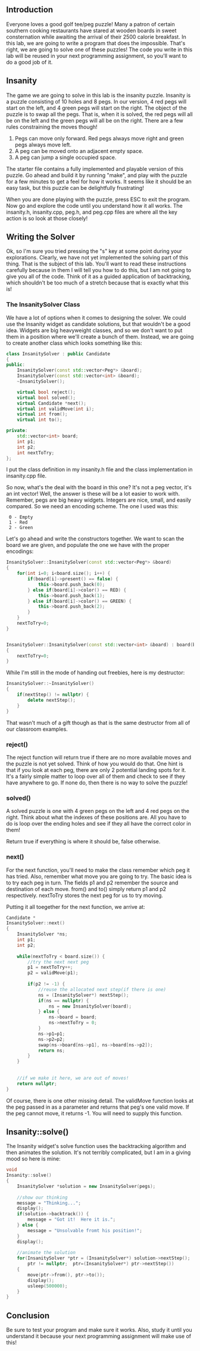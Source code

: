 ## Introduction

Everyone loves a good golf tee/peg puzzle\! Many a patron of certain
southern cooking restaurants have stared at wooden boards in sweet
consternation while awaiting the arrival of their 2500 calorie
breakfast. In this lab, we are going to write a program that does the
impossible. That's right, we are going to solve one of these puzzles\!
The code you write in this lab will be reused in your next programming
assignment, so you'll want to do a good job of it.

## Insanity

The game we are going to solve in this lab is the insanity puzzle.
Insanity is a puzzle consisting of 10 holes and 8 pegs. In our version,
4 red pegs will start on the left, and 4 green pegs will start on the
right. The object of the puzzle is to swap all the pegs. That is, when
it is solved, the red pegs will all be on the left and the green pegs
will all be on the right. There are a few rules constraining the moves
though\!

1.  Pegs can move only forward. Red pegs always move right and green
    pegs always move left.
2.  A peg can be moved onto an adjacent empty space.
3.  A peg can jump a single occupied space.

The starter file contains a fully implemented and playable version of
this puzzle. Go ahead and build it by running "make", and play with the
puzzle for a few minutes to get a feel for how it works. It seems like
it should be an easy task, but this puzzle can be delightfully
frustrating\!

When you are done playing with the puzzle, press ESC to exit the
program. Now go and explore the code until you understand how it all
works. The insanity.h, insanity.cpp, peg.h, and peg.cpp files are where
all the key action is so look at those closely\!

## Writing the Solver

Ok, so I'm sure you tried pressing the "s" key at some point during your
explorations. Clearly, we have not yet implemented the solving part of
this thing. That is the subject of this lab. You'll want to read these
instructions carefully because in them I will tell you how to do this,
but I am not going to give you all of the code. Think of it as a guided
application of backtracking, which shouldn't be too much of a stretch
because that is exactly what this is\!

### The InsanitySolver Class

We have a lot of options when it comes to designing the solver. We could
use the Insanity widget as candidate solutions, but that wouldn't be a
good idea. Widgets are big heavyweight classes, and so we don't want to
put them in a position where we'll create a bunch of them. Instead, we
are going to create another class which looks something like this:

``` cpp
class InsanitySolver : public Candidate
{
public: 
    InsanitySolver(const std::vector<Peg*> &board);
    InsanitySolver(const std::vector<int> &board);
    ~InsanitySolver();

    virtual bool reject();
    virtual bool solved();
    virtual Candidate *next();
    virtual int validMove(int i);
    virtual int from();
    virtual int to();

private:
    std::vector<int> board;
    int p1;
    int p2;
    int nextToTry;
};
```

I put the class definition in my insanity.h file and the class
implementation in insanity.cpp file.

So now, what's the deal with the board in this one? It's not a peg
vector, it's an int vector\! Well, the answer is these will be a lot
easier to work with. Remember, pegs are big heavy widgets. Integers
are nice, small, and easily compared. So we need an encoding
scheme. The one I used was this:

` 0 - Empty`  
` 1 - Red`  
` 2 - Green`

Let's go ahead and write the constructors together. We want to scan the
board we are given, and populate the one we have with the proper
encodings:

``` cpp
InsanitySolver::InsanitySolver(const std::vector<Peg*> &board)
{
    for(int i=0; i<board.size(); i++) {
        if(board[i]->present() == false) {
            this->board.push_back(0);
        } else if(board[i]->color() == RED) {
            this->board.push_back(1);
        } else if(board[i]->color() == GREEN) {
            this->board.push_back(2);
        }
    }
    nextToTry=0;
}


InsanitySolver::InsanitySolver(const std::vector<int> &board) : board(board)
{
    nextToTry=0;
}
```

While I'm still in the mode of handing out freebies, here is my
destructor:

``` cpp
InsanitySolver::~InsanitySolver()
{
    if(nextStep() != nullptr) {
        delete nextStep();
    }
}
```

That wasn't much of a gift though as that is the same destructor from
all of our classroom examples.

### reject()

The reject function will return true if there are no more available
moves and the puzzle is not yet solved. Think of how you would do that.
One hint is that if you look at each peg, there are only 2 potential
landing spots for it. It's a fairly simple matter to loop over all of
them and check to see if they have anywhere to go. If none do, then
there is no way to solve the puzzle\!

### solved()

A solved puzzle is one with 4 green pegs on the left and 4 red pegs on
the right. Think about what the indexes of these positions are. All you
have to do is loop over the ending holes and see if they all have the
correct color in them\!

Return true if everything is where it should be, false otherwise.

### next()

For the next function, you'll need to make the class remember which peg
it has tried. Also, remember what move you are going to try. The basic
idea is to try each peg in turn. The fields p1 and p2 remember the
source and destination of each move. from() and to() simply return p1
and p2 respectively. nextToTry stores the next peg for us to try moving.

Putting it all toegether for the next function, we arrive at:

``` cpp
Candidate *
InsanitySolver::next()
{
    InsanitySolver *ns;
    int p1;
    int p2;
    
    while(nextToTry < board.size()) {
        //try the next next peg
        p1 = nextToTry++;
        p2 = validMove(p1);
        
        if(p2 != -1) {
            //reuse the allocated next step(if there is one)
            ns = (InsanitySolver*) nextStep();
            if(ns == nullptr) {
                ns = new InsanitySolver(board);
            } else {
                ns->board = board;
                ns->nextToTry = 0;
            }
            ns->p1=p1;
            ns->p2=p2;
            swap(ns->board[ns->p1], ns->board[ns->p2]);
            return ns;
        }
    }
    
    
    //if we make it here, we are out of moves!
    return nullptr;
}
```

Of course, there is one other missing detail. The validMove function
looks at the peg passed in as a parameter and returns that peg's one
valid move. If the peg cannot move, it returns -1. You will need to
supply this function.

## Insanity::solve()

The Insanity widget's solve function uses the backtracking algorithm and
then animates the solution. It's not terribly complicated, but I am in a
giving mood so here is mine:

``` cpp
void 
Insanity::solve()
{
    InsanitySolver *solution = new InsanitySolver(pegs);
    
    //show our thinking
    message = "Thinking...";
    display();
    if(solution->backtrack()) {
        message = "Got it!  Here it is.";
    } else {
        message = "Unsolvable fromt his position!";
    }
    display();
    
    //animate the solution
    for(InsanitySolver *ptr = (InsanitySolver*) solution->nextStep();
        ptr != nullptr;  ptr=(InsanitySolver*) ptr->nextStep())
    {
        move(ptr->from(), ptr->to());
        display();
        usleep(500000); 
    }
}
```

## Conclusion

Be sure to test your program and make sure it works. Also, study it
until you understand it because your next programming assignment will
make use of this\!
